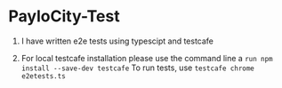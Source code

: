# PayloCity-Test

1. I have written e2e tests using typescipt and testcafe

2. For local testcafe installation please use the command line a `run npm install --save-dev testcafe`
To run tests, use `testcafe chrome e2etests.ts`

